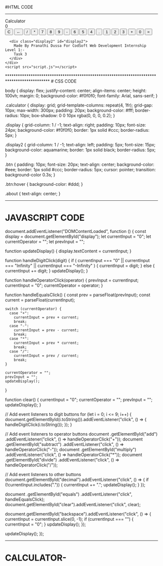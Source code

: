#HTML CODE
**********************************************************************************************
<!DOCTYPE html>
<html lang="en">
  <head>
    <meta charset="UTF-8" />
    <meta name="viewport" content="width=device-width, initial-scale=1.0" />
    <link rel="stylesheet" href="styles.css" />
    <title>Basic Calculator</title>
  </head>
  <!--Made By Pranathi Dussa (Task 3 Level 1) Hope it Helps You-->
  <body>
    <div class="calculator">
      <div class="boxer" id="boxer">Calculator</div>
      <div class="display" id="display">0</div>
      <button class="btn" id="clear">C</button>
      <button class="btn" id="backspace">←</button>
      <button class="btn" id="divide">/</button>
      <button class="btn" id="multiply">*</button>
      <button class="btn" id="7">7</button>
      <button class="btn" id="8">8</button>
      <button class="btn" id="9">9</button>
      <button class="btn" id="subtract">-</button>
      <button class="btn" id="6">6</button>
      <button class="btn" id="5">5</button>
      <button class="btn" id="4">4</button>
      <button class="btn" id="decimal">.</button>
      <button class="btn" id="1">1</button>
      <button class="btn" id="2">2</button>
      <button class="btn" id="3">3</button>
      <button class="btn" id="add">+</button>
      <button class="btn" id="0">0</button>
      <button class="btn" id="equals">=</button>

      <div class="display2" id="display2">
        Made By Pranathi Dussa For CodSoft Web Development Internship Level 1:-
        Task 3
      </div>
    </div>
    <script src="script.js"></script>
  </body>
</html>
********************************************************************************************
# CSS CODE

body {
  display: flex;
  justify-content: center;
  align-items: center;
  height: 100vh;
  margin: 0;
  background-color: #f0f0f0;
  font-family: Arial, sans-serif;
}

.calculator {
  display: grid;
  grid-template-columns: repeat(4, 1fr);
  grid-gap: 10px;
  max-width: 300px;
  padding: 20px;
  background-color: #fff;
  border-radius: 10px;
  box-shadow: 0 0 10px rgba(0, 0, 0, 0.2);
}

.display {
  grid-column: 1 / -1;
  text-align: right;
  padding: 10px;
  font-size: 24px;
  background-color: #f0f0f0;
  border: 1px solid #ccc;
  border-radius: 5px;
}

.display2 {
  grid-column: 1 / -1;
  text-align: left;
  padding: 5px;
  font-size: 15px;
  background-color: aquamarine;
  border: 1px solid black;
  border-radius: 5px;
}

.btn {
  padding: 10px;
  font-size: 20px;
  text-align: center;
  background-color: #eee;
  border: 1px solid #ccc;
  border-radius: 5px;
  cursor: pointer;
  transition: background-color 0.3s;
}

.btn:hover {
  background-color: #ddd;
}

.about {
  text-align: center;
}
*********************************************************************************************
# JAVASCRIPT CODE

document.addEventListener("DOMContentLoaded", function () {
  const display = document.getElementById("display");
  let currentInput = "0";
  let currentOperator = "";
  let prevInput = "";

  function updateDisplay() {
    display.textContent = currentInput;
  }

  function handleDigitClick(digit) {
    if (
      currentInput === "0" ||
      currentInput === "Infinity" ||
      currentInput === "-Infinity"
    ) {
      currentInput = digit;
    } else {
      currentInput += digit;
    }
    updateDisplay();
  }

  function handleOperatorClick(operator) {
    prevInput = currentInput;
    currentInput = "0";
    currentOperator = operator;
  }

  function handleEqualsClick() {
    const prev = parseFloat(prevInput);
    const current = parseFloat(currentInput);

    switch (currentOperator) {
      case "+":
        currentInput = prev + current;
        break;
      case "-":
        currentInput = prev - current;
        break;
      case "*":
        currentInput = prev * current;
        break;
      case "/":
        currentInput = prev / current;
        break;
    }

    currentOperator = "";
    prevInput = "";
    updateDisplay();
  }

  function clear() {
    currentInput = "0";
    currentOperator = "";
    prevInput = "";
    updateDisplay();
  }

  // Add event listeners to digit buttons
  for (let i = 0; i <= 9; i++) {
    document.getElementById(i.toString()).addEventListener("click", () => {
      handleDigitClick(i.toString());
    });
  }

  // Add event listeners to operator buttons
  document
    .getElementById("add")
    .addEventListener("click", () => handleOperatorClick("+"));
  document
    .getElementById("subtract")
    .addEventListener("click", () => handleOperatorClick("-"));
  document
    .getElementById("multiply")
    .addEventListener("click", () => handleOperatorClick("*"));
  document
    .getElementById("divide")
    .addEventListener("click", () => handleOperatorClick("/"));

  // Add event listeners to other buttons
  document.getElementById("decimal").addEventListener("click", () => {
    if (!currentInput.includes(".")) {
      currentInput += ".";
      updateDisplay();
    }
  });

  document
    .getElementById("equals")
    .addEventListener("click", handleEqualsClick);
  document.getElementById("clear").addEventListener("click", clear);

  document.getElementById("backspace").addEventListener("click", () => {
    currentInput = currentInput.slice(0, -1);
    if (currentInput === "") {
      currentInput = "0";
    }
    updateDisplay();
  });

  updateDisplay();
});
**************************************************************************************************
# CALCULATOR-
